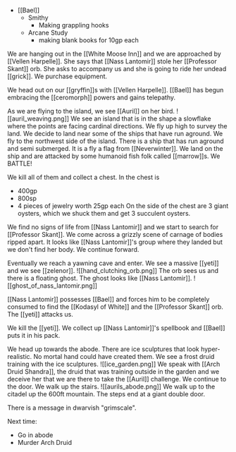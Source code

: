  - [[Bael]]
	- Smithy
		- Making grappling hooks
	- Arcane Study
		- making blank books for 10gp each

We are hanging out in the [[White Moose Inn]] and we are approached by [[Vellen Harpelle]]. She says that [[Nass Lantomir]] stole her [[Professor Skant]] orb. She asks to accompany us and she is going to ride her undead [[grick]]. We purchase equipment.

We head out on our [[gryffin]]s with [[Vellen Harpelle]]. [[Bael]] has begun embracing the [[ceromorph]] powers and gains telepathy.

As we are flying to the island, we see [[Auril]] on her bird. 
![[auril_weaving.png]]
We see an island that is in the shape a slowflake where the points are facing cardinal directions. We fly up high to survey the land. We decide to land near some of the ships that have run aground. We fly to the northwest side of the island. There is a ship that has run aground and semi submerged. It is a fly a flag from [[Neverwinter]]. We land on the ship and are attacked by some humanoid fish folk called [[marrow]]s. We BATTLE!

We kill all of them and collect a chest. In the chest is
- 400gp
- 800sp
- 4 pieces of jewelry worth 25gp each
On the side of the chest are 3 giant oysters, which we shuck them and get 3 succulent oysters.

We find no signs of life from [[Nass Lantomir]] and we start to search for [[Professor Skant]]. We come across a grizzly scene of carnage of bodies ripped apart. It looks like [[Nass Lantomir]]'s group where they landed but we don't find her body. We continue forward.

Eventually we reach a yawning cave and enter. We see a massive [[yeti]] and we see [[zelenor]].
![[hand_clutching_orb.png]]
The orb sees us and there is a floating ghost. The ghost looks like [[Nass Lantomir]].
![[ghost_of_nass_lantomir.png]]

[[Nass Lantomir]] possesses [[Bael]] and forces him to be completely consumed to find the [[Kodasyl of White]] and the [[Professor Skant]] orb. The [[yeti]] attacks us.

We kill the [[yeti]].
We collect up [[Nass Lantomir]]'s spellbook and [[Bael]] puts it in his pack.

We head up towards the abode. There are ice sculptures that look hyper-realistic. No mortal hand could have created them. We see a frost druid training with the ice sculptures.
![[ice_garden.png]]
We speak with [[Arch Druid Shandra]], the druid that was training outside in the garden and we deceive her that we are there to take the [[Auril]] challenge. We continue to the door. We walk up the stairs.
![[aurils_abode.png]]
We walk up to the citadel up the 600ft mountain. The steps end at a giant double door.

There is a message in dwarvish "grimscale".

Next time:
- Go in abode
- Murder Arch Druid